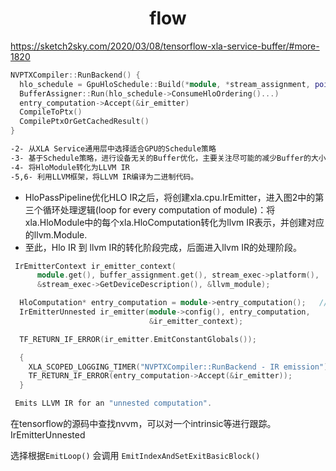 <h1 align="center">flow</h1>




https://sketch2sky.com/2020/03/08/tensorflow-xla-service-buffer/#more-1820

```c++
NVPTXCompiler::RunBackend() {
  hlo_schedule = GpuHloSchedule::Build(*module, *stream_assignment, pointer_size_)
  BufferAssigner::Run(hlo_schedule->ConsumeHloOrdering()...)
  entry_computation->Accept(&ir_emitter)
  CompileToPtx() 
  CompilePtxOrGetCachedResult()
}
```



```asm
-2- 从XLA Service通用层中选择适合GPU的Schedule策略
-3- 基于Schedule策略，进行设备无关的Buffer优化，主要关注尽可能的减少Buffer的大小。注意，这里是设备无关的优化，是无法利用硬件Memory特性的。
-4- 将HloModule转化为LLVM IR
-5,6- 利用LLVM框架，将LLVM IR编译为二进制代码。
```



- HloPassPipeline优化HLO IR之后，将创建xla.cpu.IrEmitter，进入图2中的第三个循环处理逻辑(loop for every computation of module)：将xla.HloModule中的每个xla.HloComputation转化为llvm IR表示，并创建对应的llvm.Module.
- 至此，Hlo IR 到 llvm IR的转化阶段完成，后面进入llvm IR的处理阶段。



```c++
 IrEmitterContext ir_emitter_context(
      module.get(), buffer_assignment.get(), stream_exec->platform(),
      &stream_exec->GetDeviceDescription(), &llvm_module);

  HloComputation* entry_computation = module->entry_computation();   // module is the HloModule*
  IrEmitterUnnested ir_emitter(module->config(), entry_computation,
                               &ir_emitter_context);

  TF_RETURN_IF_ERROR(ir_emitter.EmitConstantGlobals());

  {
    XLA_SCOPED_LOGGING_TIMER("NVPTXCompiler::RunBackend - IR emission");
    TF_RETURN_IF_ERROR(entry_computation->Accept(&ir_emitter));
  }
```







```asm
 Emits LLVM IR for an "unnested computation".
```



在tensorflow的源码中查找nvvm，可以对一个intrinsic等进行跟踪。IrEmitterUnnested

选择根据`EmitLoop()` 会调用 `EmitIndexAndSetExitBasicBlock()`